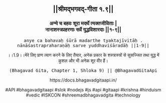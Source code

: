 <center><h2>||श्रीमद्‍भगवद्‍-गीता १.९||</h2>
<h3>अन्ये च बहवः शूरा मदर्थे त्यक्तजीविताः |<br/>नानाशस्त्रप्रहरणाः सर्वे युद्धविशारदाः ||१-९||</h3>
<pre>anye ca bahavaḥ śūrā madarthe tyaktajīvitāḥ .<br/>nānāśastrapraharaṇāḥ sarve yuddhaviśāradāḥ ||1-9||</pre>
<p>।।1.9।।मेरे लिए प्राण त्याग करने के लिए तैयार, अनेक प्रकार के शस्त्रास्त्रों से सुसज्जित तथा युद्ध में कुशल और भी अनेक शूर वीर हैं।</p>
<pre>(Bhagavad Gita, Chapter 1, Shloka 9) || @BhagavadGitaApi</pre><p>https://docs.bhagavadgitaapi.in/</p><p>#API #bhagavadgitaapi #slok #nodejs #js #api #gitaapi #krishna #hinduism #vedic #ISKCON #shreemadbhagavadgita #technology</p></center>